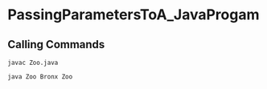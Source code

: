 # PassingParametersToA_JavaProgam
## Calling Commands
```
javac Zoo.java
```
```
java Zoo Bronx Zoo
```